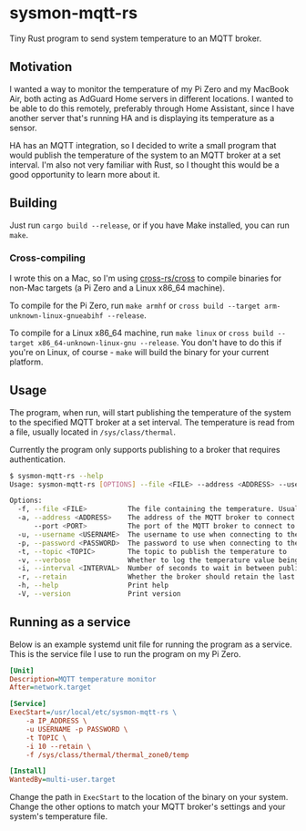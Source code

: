 # sysmon-mqtt-rs

Tiny Rust program to send system temperature to an MQTT broker.

## Motivation

I wanted a way to monitor the temperature of my Pi Zero and my MacBook Air, both acting as AdGuard Home servers in different locations. I wanted to be able to do this remotely, preferably through Home Assistant, since I have another server that's running HA and is displaying its temperature as a sensor.

HA has an MQTT integration, so I decided to write a small program that would publish the temperature of the system to an MQTT broker at a set interval. I'm also not very familiar with Rust, so I thought this would be a good opportunity to learn more about it.

## Building

Just run `cargo build --release`, or if you have Make installed, you can run `make`.

### Cross-compiling

I wrote this on a Mac, so I'm using [cross-rs/cross](https://github.com/cross-rs/cross) to compile binaries for non-Mac targets (a Pi Zero and a Linux x86_64 machine).

To compile for the Pi Zero, run `make armhf` or `cross build --target arm-unknown-linux-gnueabihf --release`.

To compile for a Linux x86_64 machine, run `make linux` or `cross build --target x86_64-unknown-linux-gnu --release`. You don't have to do this if you're on Linux, of course - `make` will build the binary for your current platform.

## Usage

The program, when run, will start publishing the temperature of the system to the specified MQTT broker at a set interval. The temperature is read from a file, usually located in `/sys/class/thermal`.

Currently the program only supports publishing to a broker that requires authentication.

```sh
$ sysmon-mqtt-rs --help
Usage: sysmon-mqtt-rs [OPTIONS] --file <FILE> --address <ADDRESS> --username <USERNAME> --password <PASSWORD> --topic <TOPIC>

Options:
  -f, --file <FILE>          The file containing the temperature. Usually in /sys/class/thermal
  -a, --address <ADDRESS>    The address of the MQTT broker to connect to
      --port <PORT>          The port of the MQTT broker to connect to [default: 1883]
  -u, --username <USERNAME>  The username to use when connecting to the MQTT broker
  -p, --password <PASSWORD>  The password to use when connecting to the MQTT broker
  -t, --topic <TOPIC>        The topic to publish the temperature to
  -v, --verbose              Whether to log the temperature value being published
  -i, --interval <INTERVAL>  Number of seconds to wait in between publishing temperature values [default: 5]
  -r, --retain               Whether the broker should retain the last message sent
  -h, --help                 Print help
  -V, --version              Print version
```

## Running as a service

Below is an example systemd unit file for running the program as a service. This is the service file I use to run the program on my Pi Zero.

```ini
[Unit]
Description=MQTT temperature monitor
After=network.target

[Service]
ExecStart=/usr/local/etc/sysmon-mqtt-rs \
	-a IP_ADDRESS \
	-u USERNAME -p PASSWORD \
	-t TOPIC \
	-i 10 --retain \
	-f /sys/class/thermal/thermal_zone0/temp

[Install]
WantedBy=multi-user.target
```

Change the path in `ExecStart` to the location of the binary on your system. Change the other options to match your MQTT broker's settings and your system's temperature file.
